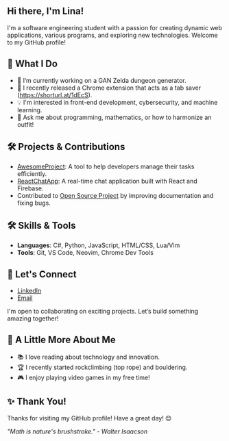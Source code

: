 ## Hi there, I'm Lina!

I'm a software engineering student with a passion for creating dynamic web applications, various programs, and exploring new technologies. Welcome to my GitHub profile!

## 🚀 What I Do

- 🔭 I’m currently working on a GAN Zelda dungeon generator.
- 🌱 I recently released a Chrome extension that acts as a tab saver (https://shorturl.at/1dEcS).
- 💡 I'm interested in front-end development, cybersecurity, and machine learning.
- 💬 Ask me about programming, mathematics, or how to harmonize an outfit!

## 🛠️ Projects & Contributions

- [AwesomeProject](https://github.com/yourusername/awesomeproject): A tool to help developers manage their tasks efficiently.
- [ReactChatApp](https://github.com/yourusername/reactchatapp): A real-time chat application built with React and Firebase.
- Contributed to [Open Source Project](https://github.com/open-source-project) by improving documentation and fixing bugs.

## 🛠️ Skills & Tools

- **Languages**: C#, Python, JavaScript, HTML/CSS, Lua/Vim
- **Tools**: Git, VS Code, Neovim, Chrome Dev Tools

## 🤝 Let's Connect

- [LinkedIn](https://www.linkedin.com/in/lina-guezi/)
- [Email](mailto:lina.guezi@gmail.com)

I'm open to collaborating on exciting projects. Let’s build something amazing together!

## 🌱 A Little More About Me

- 📚 I love reading about technology and innovation.
- 🏆 I recently started rockclimbing (top rope) and bouldering.
- 🎮 I enjoy playing video games in my free time!

## ✨ Thank You!

Thanks for visiting my GitHub profile! Have a great day! 😊

_"Math is nature's brushstroke." - Walter Isaacson_

